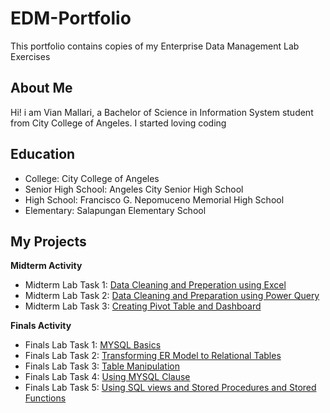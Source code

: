 # EDM-Portfolio
This portfolio contains copies of my Enterprise Data Management Lab Exercises
## About Me
Hi! i am Vian Mallari, a Bachelor of Science in Information System student from City College of Angeles. I started loving coding

## Education

- College: City College of Angeles
- Senior High School: Angeles City Senior High School
- High School: Francisco G. Nepomuceno Memorial High School
- Elementary: Salapungan Elementary School

## My Projects
**Midterm Activity**
- Midterm Lab Task 1: [Data Cleaning and Preperation using Excel](https://github.com/Vmallari24-Hub/EDM-Portfolio/tree/main/Lab%20Task%201#readme)
- Midterm Lab Task 2: [Data Cleaning and Preparation using Power Query](https://github.com/Vmallari24-Hub/EDM-Portfolio/blob/main/Lab%20Task%202/README.md)
- Midterm Lab Task 3: [Creating Pivot Table and Dashboard](https://github.com/Vmallari24-Hub/EDM-Portfolio/blob/main/Lab%20Task%203/README.md)
  
**Finals Activity**
- Finals Lab Task 1: [MYSQL Basics](https://github.com/Vmallari24-Hub/Finals-Lab_Task-1)
- Finals Lab Task 2: [Transforming ER Model to Relational Tables](https://github.com/Vmallari24-Hub/Finals-Lab-Task-2/tree/main)
- Finals Lab Task 3: [Table Manipulation](https://github.com/Vmallari24-Hub/Finals-Lab-Task-3/tree/main)
- Finals Lab Task 4: [Using MYSQL Clause](https://github.com/Vmallari24-Hub/Finals-Lab-Task-3.1/tree/main)
- Finals Lab Task 5: [Using SQL views and Stored Procedures and Stored Functions](https://github.com/Vmallari24-Hub/Finals-Lab-Task-5/tree/main)
